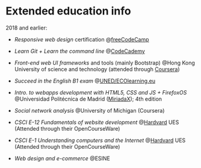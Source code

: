# Extended education info


2018 and earlier:

- *Responsive web design* certification @[freeCodeCamp](https://www.freecodecamp.org/certification/adrianskar/responsive-web-design)
<!-- 2018 -->

- *Learn Git + Learn the command line* @[CodeCademy](https://www.codecademy.com/learn/learn-git) 
<!-- JAN 2016 -->

- *Front-end web UI frameworks* and tools (mainly Bootstrap) @Hong
Kong University of science and technology (attended through
[Coursera](https://www.coursera.org/learn/web-frameworks/home/info)) 
<!-- FEB - MAR 2016 -->

- *Succeed in the English B1 exam* @[UNED/ECOlearning.eu](https://canal.uned.es/series/5a6f8785b1111f695e8b4569)
<!-- Nov - Dec 2015  -->

- *Intro. to webapps development with HTML5, CSS and JS + FirefoxOS*
@Universidad Politécnica de Madrid ([MiriadaX](https://miriadax.net/web/firefox-os-2edicion)); 4th edition
<!-- MAR - MAY 2013  -->

- *Social network analysis* @University of Michigan (Coursera)
<!-- Aug - Sep 2011 -->

- *CSCI E-12 Fundamentals of website development* @[Hardvard](https://cscie12.dce.harvard.edu/lecture_notes/2011/20110126/handout.html) UES
(Attended through their OpenCourseWare)
<!-- AUG - SEP 2011 -->

- *CSCI E-1 Understanding computers and the Internet* @[Hardvard](http://computerscience1.tv/2011/spring/) UES
(Attended through their OpenCourseWare)
<!-- JUL - AUG 2011 -->

- *Web design and e-commerce* @ESINE
<!-- 2006-2008 -->